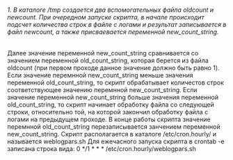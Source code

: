 ###### 1. В каталоге /tmp  создается два вспомогательных файла oldcount и newcount. При очередном запуске скрипта, в начале происходит подсчет количества строк в файле с логами и результат записывается в файл  newcount, а также присваевается переменной  new_count_string.
Далее значение переменной new_count_string сравнивается со значением переменной old_count_string, которая берется из файла oldcount (при первом проходе данное значение должно быть равно 1).
Если значение перемнной new_count_string меньше значения переменной old_count_string, то скрипт обрабатывает количестов строк соответствующее значению перемнной new_count_string.
Если значение переменной new_count_string больше значения переменной old_count_string, то скрипт начинает обработку файла со следующей строки, относительно той, на которой закончил обработку файла с логами на предыдущем проходе. 
В конце работы скрипта значение перемнной old_count_string перезаписывается занчением переменной new_count_string.
Скрипт располагается в каталоге /etc/cron.hourly/ и называется weblogpars.sh
Для ежечасного запуска скрипта в crontab -e записана строка вида:
0 */1 * * * /etc/cron.hourly/weblogpars.sh
